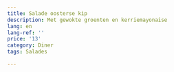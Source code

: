 ```yaml
---
title: Salade oosterse kip
description: Met gewokte groenten en kerriemayonaise
lang: en
lang-ref: ''
price: '13'
category: Diner
tags: Salades

---
```


